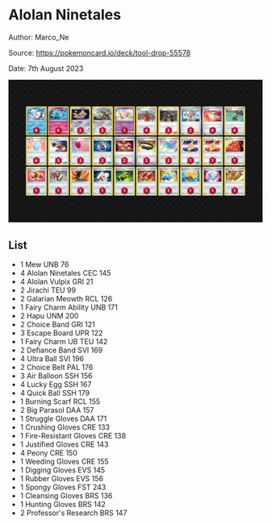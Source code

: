 # Alolan Ninetales

Author: Marco_Ne

Source: <https://pokemoncard.io/deck/tool-drop-55578>

Date: 7th August 2023

![decklist](../../images/PAL/Alolan%20Ninetales/1-%20Alolan%20Ninetales.png)

## List

* 1 Mew UNB 76
* 4 Alolan Ninetales CEC 145
* 4 Alolan Vulpix GRI 21
* 2 Jirachi TEU 99
* 2 Galarian Meowth RCL 126
* 1 Fairy Charm Ability UNB 171
* 2 Hapu UNM 200
* 2 Choice Band GRI 121
* 3 Escape Board UPR 122
* 1 Fairy Charm UB TEU 142
* 2 Defiance Band SVI 169
* 4 Ultra Ball SVI 196
* 2 Choice Belt PAL 176
* 3 Air Balloon SSH 156
* 4 Lucky Egg SSH 167
* 4 Quick Ball SSH 179
* 1 Burning Scarf RCL 155
* 2 Big Parasol DAA 157
* 1 Struggle Gloves DAA 171
* 1 Crushing Gloves CRE 133
* 1 Fire-Resistant Gloves CRE 138
* 1 Justified Gloves CRE 143
* 4 Peony CRE 150
* 1 Weeding Gloves CRE 155
* 1 Digging Gloves EVS 145
* 1 Rubber Gloves EVS 156
* 1 Spongy Gloves FST 243
* 1 Cleansing Gloves BRS 136
* 1 Hunting Gloves BRS 142
* 2 Professor's Research BRS 147
